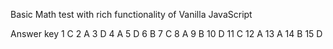 Basic Math test with rich functionality of Vanilla JavaScript

Answer key
1 C
2 A
3 D
4 A
5 D
6 B
7 C
8 A
9 B
10 D
11 C
12 A
13 A
14 B
15 D
